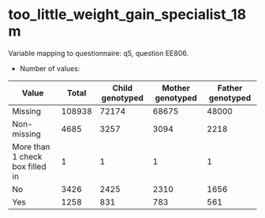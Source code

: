 # too_little_weight_gain_specialist_18m
Variable mapping to questionnaire: q5, question EE806.
- Number of values:

| Value | Total | Child genotyped | Mother genotyped | Father genotyped |
| ----- | ----- | --------------- | ---------------- | ---------------- |
| Missing | 108938 | 72174 | 68675 | 48000 |
| Non-missing | 4685 | 3257 | 3094 | 2218 |
| More than 1 check box filled in | 1 | 1 | 1 |1 |
| No | 3426 | 2425 | 2310 |1656 |
| Yes | 1258 | 831 | 783 |561 |



